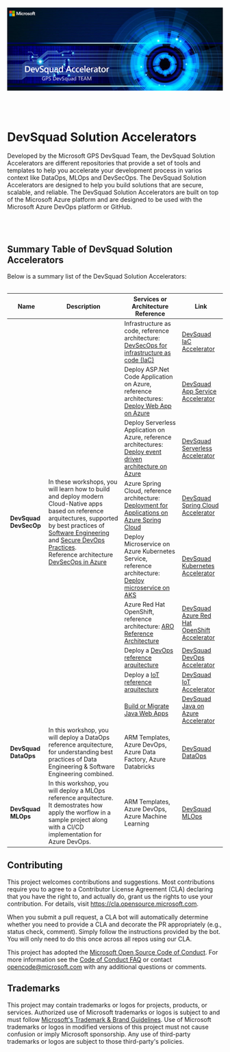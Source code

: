
![alt text](images/banner.png "Title")

<br/>
<br/>

# DevSquad Solution Accelerators

Developed by the Microsoft GPS DevSquad Team, the DevSquad Solution Accelerators are different repositories that provide a set of tools and templates to help you accelerate your development process in varios context like DataOps, MLOps and DevSecOps. The DevSquad Solution Accelerators are designed to help you build solutions that are secure, scalable, and reliable. The DevSquad Solution Accelerators are built on top of the Microsoft Azure platform and are designed to be used with the Microsoft Azure DevOps platform or GitHub.

<br/>
<br/>


## Summary Table of DevSquad Solution Accelerators
Below is a summary list of the DevSquad Solution Accelerators:
<br/>
<br/>

<table>
    <thead>
        <tr>
            <th>Name</th>
            <th>Description</th>
            <th>Services or Architecture Reference</th>
            <th>Link</th>
        </tr>
    </thead>
    <tbody>
        <tr>
            <td rowspan=9><b>DevSquad DevSecOp</b></td>
            <td rowspan=9>In these workshops, you will learn how to build and deploy modern Cloud-Native apps based on reference arquitectures, supported by best practices of <a href="https://github.com/microsoft/code-with-engineering-playbook/blob/main/docs/ENG-FUNDAMENTALS-CHECKLIST.md">Software Engineering</a> and <a href="https://docs.microsoft.com/en-us/azure/architecture/solution-ideas/articles/devsecops-in-github">Secure DevOps Practices</a>.  <br/>Reference architecture <a href="https://learn.microsoft.com/en-us/azure/architecture/solution-ideas/articles/devsecops-in-github">DevSecOps in Azure</a></td>
            <td>Infrastructure as code, reference architecture: <a href="https://docs.microsoft.com/en-us/azure/architecture/solution-ideas/articles/devsecops-infrastructure-as-code">DevSecOps for infrastructure as code (IaC)</a></td>
            <td><a href="https://github.com/oaviles/hello_iac">DevSquad IaC Accelerator</a></td>
        </tr>
        <tr>
            <td>Deploy ASP.Net Code Application on Azure, reference architectures: <a href="https://docs.microsoft.com/en-us/azure/architecture/solution-ideas/articles/devsecops-in-github">Deploy Web App on Azure</a></td>
            <td><a href="https://github.com/oaviles/hello_appservice">DevSquad App Service Accelerator</a></td>
        </tr>
        <tr>
            <td>Deploy Serverless Application on Azure, reference architectures: <a href="https://docs.microsoft.com/en-us/azure/architecture/reference-architectures/serverless/cloud-automation">Deploy event driven architecture on Azure</a></td>
            <td><a href="https://github.com/oaviles/hello_serverless">DevSquad Serverless Accelerator</a></td>
        </tr>
        <tr>
            <td>Azure Spring Cloud, reference architecture: <a href="https://docs.microsoft.com/en-us/azure/architecture/example-scenario/blue-green-spring/blue-green-spring">Deployment for Applications on Azure Spring Cloud</a></td>
            <td><a href="https://github.com/oaviles/hello_springcloud">DevSquad Spring Cloud Accelerator</a></td>
        </tr>
        <tr>
            <td>Deploy Microservice on Azure Kubernetes Service, reference architecture: <a href="https://docs.microsoft.com/en-us/azure/architecture/reference-architectures/containers/aks-microservices/aks-microservices">Deploy microservice on AKS</a></td>
            <td><a href="https://github.com/oaviles/hello_cloud-native">DevSquad Kubernetes Accelerator</a></td>
        </tr>
        <tr>
            <td>Azure Red Hat OpenShift, reference architecture: <a href="https://docs.microsoft.com/en-us/azure/cloud-adoption-framework/scenarios/app-platform/azure-red-hat-openshift/landing-zone-accelerator">ARO Reference Architecture</a></td>
            <td><a href="https://github.com/oaviles/hello_ARO">DevSquad Azure Red Hat OpenShift Accelerator</a></td>
        </tr>
        <tr>
            <td>Deploy a <a href="https://docs.microsoft.com/en-us/azure/architecture/solution-ideas/articles/devsecops-in-github">DevOps reference arquitecture</a></td>
            <td><a href="https://github.com/oaviles/DevSquad/tree/main/DevOps_Wizard">DevSquad DevOps Accelerator</a></td>
        </tr>
        <tr>
            <td>Deploy a <a href="https://docs.microsoft.com/en-us/azure/architecture/reference-architectures/iot">IoT reference arquitecture</a></td>
            <td><a href="https://github.com/luisruval/DevSquad-IoT">DevSquad IoT Accelerator</a></td>
        </tr>
        <tr>
            <td><a href="https://docs.microsoft.com/en-us/learn/modules/intro-to-java-azure/5-deployment-opportunities">Build or Migrate Java Web Apps</a></td>
            <td><a href="https://github.com/oaviles/hello_java">DevSquad Java on Azure Accelerator</a></td>
        </tr>
        <tr>
            <td><b>DevSquad DataOps</b></td>
            <td>In this workshop, you will deploy a DataOps reference arquitecture, for understanding best practices of Data Engineering & Software Engineering combined.</td>
            <td>ARM Templates, Azure DevOps, Azure Data Factory, Azure Databricks</td>
            <td><a href="https://github.com/microsoft/devsquad-dataops">DevSquad DataOps</a></td>
        </tr>
        <tr>
            <td><b>DevSquad MLOps</b></td>
            <td>In this workshop, you will deploy a MLOps reference arquitecture. It demostrates how apply the worflow in a sample project along with a CI/CD implementation for Azure DevOps.</td>
            <td>ARM Templates, Azure DevOps, Azure Machine Learning</td>
            <td><a href="https://github.com/microsoft/devsquad-mlops">DevSquad MLOps</a></td>
        </tr>
    </tbody>
</table>

                

## Contributing

This project welcomes contributions and suggestions.  Most contributions require you to agree to a
Contributor License Agreement (CLA) declaring that you have the right to, and actually do, grant us
the rights to use your contribution. For details, visit https://cla.opensource.microsoft.com.

When you submit a pull request, a CLA bot will automatically determine whether you need to provide
a CLA and decorate the PR appropriately (e.g., status check, comment). Simply follow the instructions
provided by the bot. You will only need to do this once across all repos using our CLA.

This project has adopted the [Microsoft Open Source Code of Conduct](https://opensource.microsoft.com/codeofconduct/).
For more information see the [Code of Conduct FAQ](https://opensource.microsoft.com/codeofconduct/faq/) or
contact [opencode@microsoft.com](mailto:opencode@microsoft.com) with any additional questions or comments.

## Trademarks

This project may contain trademarks or logos for projects, products, or services. Authorized use of Microsoft 
trademarks or logos is subject to and must follow 
[Microsoft's Trademark & Brand Guidelines](https://www.microsoft.com/en-us/legal/intellectualproperty/trademarks/usage/general).
Use of Microsoft trademarks or logos in modified versions of this project must not cause confusion or imply Microsoft sponsorship.
Any use of third-party trademarks or logos are subject to those third-party's policies.
